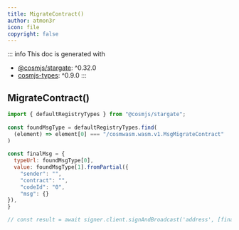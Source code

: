 ```yaml
---
title: MigrateContract()
author: atmon3r
icon: file
copyright: false
---
```


::: info
This doc is generated with 
- [@cosmjs/stargate](https://www.npmjs.com/package/@cosmjs/stargate): ^0.32.0
- [cosmjs-types](https://www.npmjs.com/package/cosmjs-types): ^0.9.0
:::
  
## MigrateContract()
 
```js
import { defaultRegistryTypes } from "@cosmjs/stargate";
 
const foundMsgType = defaultRegistryTypes.find(
  (element) => element[0] === "/cosmwasm.wasm.v1.MsgMigrateContract"
)
  
const finalMsg = {
  typeUrl: foundMsgType[0],
  value: foundMsgType[1].fromPartial({
    "sender": "",
    "contract": "",
    "codeId": "0",
    "msg": {}
}),
}

// const result = await signer.client.signAndBroadcast('address', [finalMsg], "auto", "")
 
```
   
